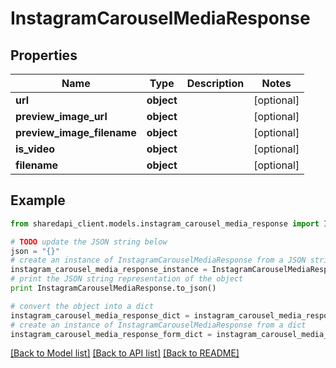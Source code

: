 # InstagramCarouselMediaResponse


## Properties
Name | Type | Description | Notes
------------ | ------------- | ------------- | -------------
**url** | **object** |  | [optional] 
**preview_image_url** | **object** |  | [optional] 
**preview_image_filename** | **object** |  | [optional] 
**is_video** | **object** |  | [optional] 
**filename** | **object** |  | [optional] 

## Example

```python
from sharedapi_client.models.instagram_carousel_media_response import InstagramCarouselMediaResponse

# TODO update the JSON string below
json = "{}"
# create an instance of InstagramCarouselMediaResponse from a JSON string
instagram_carousel_media_response_instance = InstagramCarouselMediaResponse.from_json(json)
# print the JSON string representation of the object
print InstagramCarouselMediaResponse.to_json()

# convert the object into a dict
instagram_carousel_media_response_dict = instagram_carousel_media_response_instance.to_dict()
# create an instance of InstagramCarouselMediaResponse from a dict
instagram_carousel_media_response_form_dict = instagram_carousel_media_response.from_dict(instagram_carousel_media_response_dict)
```
[[Back to Model list]](../README.md#documentation-for-models) [[Back to API list]](../README.md#documentation-for-api-endpoints) [[Back to README]](../README.md)


